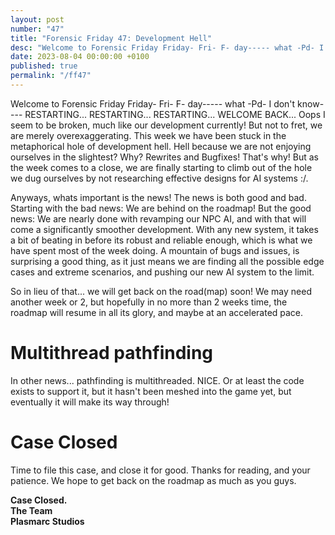 ```yaml
---
layout: post
number: "47"
title: "Forensic Friday 47: Development Hell"
desc: "Welcome to Forensic Friday Friday- Fri- F- day----- what -Pd- I don't know----"
date: 2023-08-04 00:00:00 +0100
published: true 
permalink: "/ff47"
---
```


Welcome to Forensic Friday Friday- Fri- F- day----- what -Pd- I don't know---- 
RESTARTING...
RESTARTING...
RESTARTING...
WELCOME BACK...
Oops I seem to be broken, much like our development currently! But not to fret, we are merely overexaggerating. This week we have been stuck in the metaphorical hole of development hell. Hell because we are not enjoying ourselves in the slightest? Why? Rewrites and Bugfixes! That's why! But as the week comes to a close, we are finally starting to climb out of the hole we dug ourselves by not researching effective designs for AI systems :/. 

Anyways, whats important is the news! The news is both good and bad. Starting with the bad news: We are behind on the roadmap! But the good news: We are nearly done with revamping our NPC AI, and with that will come a significantly smoother development. With any new system, it takes a bit of beating in before its robust and reliable enough, which is what we have spent most of the week doing. A mountain of bugs and issues, is surprising a good thing, as it just means we are finding all the possible edge cases and extreme scenarios, and pushing our new AI system to the limit.

So in lieu of that... we will get back on the road(map) soon! We may need another week or 2, but hopefully in no more than 2 weeks time, the roadmap will resume in all its glory, and maybe at an accelerated pace.

# Multithread pathfinding
In other news... pathfinding is multithreaded. NICE. Or at least the code exists to support it, but it hasn't been meshed into the game yet, but eventually it will make its way through!



# Case Closed
Time to file this case, and close it for good. Thanks for reading, and your patience. We hope to get back on the roadmap as much as you guys.


**Case Closed.**\
**The Team**\
**Plasmarc Studios**